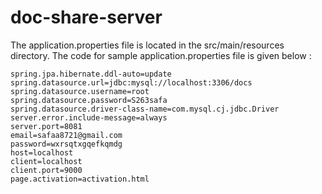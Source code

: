 # doc-share-server

The application.properties file is located in the src/main/resources directory. The code for sample application.properties file is given below :
```
spring.jpa.hibernate.ddl-auto=update
spring.datasource.url=jdbc:mysql://localhost:3306/docs
spring.datasource.username=root
spring.datasource.password=S263safa
spring.datasource.driver-class-name=com.mysql.cj.jdbc.Driver
server.error.include-message=always
server.port=8081
email=safaa8721@gmail.com
password=wxrsqtxgqefkqmdg
host=localhost
client=localhost
client.port=9000
page.activation=activation.html
```
